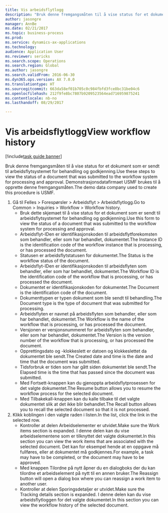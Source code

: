 ```yaml
--- 
title: Vis arbeidsflytlogg
description: "Bruk denne fremgangsmåten til å vise status for et dokument som er sendt til arbeidsflytsystemet for behandling og godkjenning."
author: jasongre
manager: AnnBe
ms.date: 02/21/2017
ms.topic: business-process
ms.prod: 
ms.service: dynamics-ax-applications
ms.technology: 
audience: Application User
ms.reviewer: sericks
ms.search.scope: Operations
ms.search.region: Global
ms.author: jasongre
ms.search.validFrom: 2016-06-30
ms.dyn365.ops.version: AX 7.0.0
ms.translationtype: HT
ms.sourcegitcommit: 663da58ef01b705c0c984fbfd3fce8bc31be04c6
ms.openlocfilehash: 212f9fe8bc7807b9209523564ead716959875241
ms.contentlocale: nb-no
ms.lasthandoff: 08/29/2017

---
```

# <a name="view-workflow-history"></a><span data-ttu-id="e0a83-103">Vis arbeidsflytlogg</span><span class="sxs-lookup"><span data-stu-id="e0a83-103">View workflow history</span></span>

[!include[task guide banner](../../includes/task-guide-banner.md)]

<span data-ttu-id="e0a83-104">Bruk denne fremgangsmåten til å vise status for et dokument som er sendt til arbeidsflytsystemet for behandling og godkjenning.</span><span class="sxs-lookup"><span data-stu-id="e0a83-104">Use these steps to view the status of a document that was submitted to the workflow system for processing and approval.</span></span> <span data-ttu-id="e0a83-105">Demonstrasjonsdatafirmaet USMF brukes til å opprette denne fremgangsmåten.</span><span class="sxs-lookup"><span data-stu-id="e0a83-105">The demo data company used to create this procedure is USMF.</span></span>

1. <span data-ttu-id="e0a83-106">Gå til Felles > Forespørsler > Arbeidsflyt > Arbeidsflytlogg.</span><span class="sxs-lookup"><span data-stu-id="e0a83-106">Go to Common > Inquiries > Workflow > Workflow history.</span></span>
    * <span data-ttu-id="e0a83-107">Bruk dette skjemaet til å vise status for et dokument som er sendt til arbeidsflytsystemet for behandling og godkjenning.</span><span class="sxs-lookup"><span data-stu-id="e0a83-107">Use this form to view the status of a document that was submitted to the workflow system for processing and approval.</span></span>  
    * <span data-ttu-id="e0a83-108">Arbeidsflyt-IDen er identifikasjonskoden til arbeidsflytforekomsten som behandler, eller som har behandlet, dokumentet.</span><span class="sxs-lookup"><span data-stu-id="e0a83-108">The Instance ID is      the identification code of the workflow instance that is processing, or has processed the document.</span></span>  
    * <span data-ttu-id="e0a83-109">Statusen er arbeidsflytstatusen for dokumentet.</span><span class="sxs-lookup"><span data-stu-id="e0a83-109">The Status is the workflow status of the document.</span></span>  
    * <span data-ttu-id="e0a83-110">Arbeidsflyt-IDen er identifikasjonskoden til arbeidsflyten som behandler, eller som har behandlet, dokumentet.</span><span class="sxs-lookup"><span data-stu-id="e0a83-110">The Workflow ID is the identification code of the workflow that is processing, or has processed the document.</span></span>  
    * <span data-ttu-id="e0a83-111">Dokumentet er identifikasjonskoden for dokumentet.</span><span class="sxs-lookup"><span data-stu-id="e0a83-111">The Document is the identification code of the document.</span></span>  
    * <span data-ttu-id="e0a83-112">Dokumenttypen er typen dokument som ble sendt til behandling.</span><span class="sxs-lookup"><span data-stu-id="e0a83-112">The Document type is the type of document that was submitted for processing.</span></span>  
    * <span data-ttu-id="e0a83-113">Arbeidsflyten er navnet på arbeidsflyten som behandler, eller som har behandlet, dokumentet.</span><span class="sxs-lookup"><span data-stu-id="e0a83-113">The Workflow is the name of the workflow that is processing, or has processed the document.</span></span>  
    * <span data-ttu-id="e0a83-114">Versjonen er versjonsnummeret for arbeidsflyten som behandler, eller som har behandlet, dokumentet.</span><span class="sxs-lookup"><span data-stu-id="e0a83-114">The Version is the version number of the workflow that is processing, or has processed the document.</span></span>  
    * <span data-ttu-id="e0a83-115">Opprettingsdato og -klokkeslett er datoen og klokkeslettet da dokumentet ble sendt.</span><span class="sxs-lookup"><span data-stu-id="e0a83-115">The Created date and time is the date and time that the document was submitted.</span></span>  
    * <span data-ttu-id="e0a83-116">Tidsforbruk er tiden som har gått siden dokumentet ble sendt.</span><span class="sxs-lookup"><span data-stu-id="e0a83-116">The Elapsed time is the time that has passed since the document was submitted.</span></span>  
    * <span data-ttu-id="e0a83-117">Med Fortsett-knappen kan du gjenoppta arbeidsflytprosessen for det valgte dokumentet.</span><span class="sxs-lookup"><span data-stu-id="e0a83-117">The Resume button allows you to resume the workflow process for the selected document.</span></span>  
    * <span data-ttu-id="e0a83-118">Med Tilbakekall-knappen kan du kalle tilbake til det valgte dokumentet slik at det ikke blir behandlet.</span><span class="sxs-lookup"><span data-stu-id="e0a83-118">The Recall button allows you to recall the selected document so that it is not processed.</span></span>   
2. <span data-ttu-id="e0a83-119">Klikk koblingen i den valgte raden i listen.</span><span class="sxs-lookup"><span data-stu-id="e0a83-119">In the list, click the link in the selected row.</span></span>
    * <span data-ttu-id="e0a83-120">Kontroller at delen Arbeidselementer er utvidet.</span><span class="sxs-lookup"><span data-stu-id="e0a83-120">Make sure the Work items section is expanded.</span></span>    <span data-ttu-id="e0a83-121">I denne delen kan du vise arbeidselementene som er tilknyttet det valgte dokumentet.</span><span class="sxs-lookup"><span data-stu-id="e0a83-121">In this section you can view the work items that are associated with the selected document.</span></span> <span data-ttu-id="e0a83-122">Det kan for eksempel hende at en oppgave må fullføres, eller at dokumentet må godkjennes.</span><span class="sxs-lookup"><span data-stu-id="e0a83-122">For example, a task may have to be completed, or the document may have to be approved.</span></span>  
    * <span data-ttu-id="e0a83-123">Med knappen Tilordne på nytt åpner du en dialogboks der du kan tilordne et arbeidselement på nytt til en annen bruker.</span><span class="sxs-lookup"><span data-stu-id="e0a83-123">The Reassign button will open a dialog box where you can reassign a work item to another user.</span></span>  
    * <span data-ttu-id="e0a83-124">Kontroller at delen Sporingsdetaljer er utvidet.</span><span class="sxs-lookup"><span data-stu-id="e0a83-124">Make sure the Tracking details section is expanded.</span></span>    <span data-ttu-id="e0a83-125">I denne delen kan du vise arbeidsflytloggen for det valgte dokumentet.</span><span class="sxs-lookup"><span data-stu-id="e0a83-125">In this section you can view the workflow history of the selected document.</span></span>  


